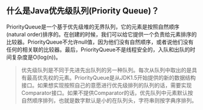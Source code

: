 ## 什么是Java优先级队列(Priority Queue)？

PriorityQueue是一个基于优先级堆的无界队列，它的元素是按照自然顺序(natural order)排序的。在创建的时候，我们可以给它提供一个负责给元素排序的比较器。PriorityQueue不允许null值，因为他们没有自然顺序，或者说他们没有任何的相关联的比较器。最后，PriorityQueue不是线程安全的，入队和出队的时间复杂度是O(log(n))。



> 优先级队列是不同于先进先出队列的另一种队列。每次从队列中取出的是具有最高优先权的元素。PriorityQueue是从JDK1.5开始提供的新的数据结构接口。如果想实现按照自己的意愿进行优先级排列的队列的话，需要实现Comparator接口。如果不提供Comparator的话，优先队列中元素默认按自然顺序排列，也就是数字默认是小的在队列头，字符串则按字典序排列。